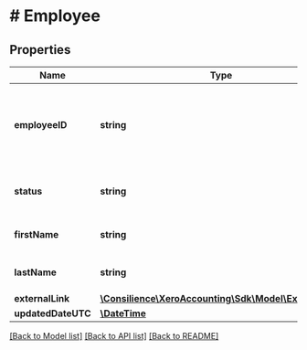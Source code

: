 # # Employee

## Properties

Name | Type | Description | Notes
------------ | ------------- | ------------- | -------------
**employeeID** | **string** | The Xero identifier for an employee e.g. 297c2dc5-cc47-4afd-8ec8-74990b8761e9 | [optional] 
**status** | **string** | Current status of an employee – see contact status types | [optional] 
**firstName** | **string** | First name of an employee (max length &#x3D; 255) | [optional] 
**lastName** | **string** | Last name of an employee (max length &#x3D; 255) | [optional] 
**externalLink** | [**\Consilience\XeroAccounting\Sdk\Model\ExternalLink**](ExternalLink.md) |  | [optional] 
**updatedDateUTC** | [**\DateTime**](\DateTime.md) |  | [optional] 

[[Back to Model list]](../../README.md#documentation-for-models) [[Back to API list]](../../README.md#documentation-for-api-endpoints) [[Back to README]](../../README.md)


